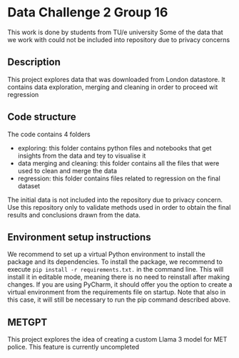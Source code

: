 # Data Challenge 2 Group 16
This work is done by students from TU/e university
Some of the data that we work with could not be included into repository due to privacy concerns

## Description
This project explores data that was downloaded from London datastore. It contains data exploration, 
merging and cleaning in order to proceed wit regression

## Code structure
The code contains 4 folders

- exploring: this folder contains python files and notebooks that get insights from the data and tey to visualise it
- data merging and cleaning: this folder contains all the files that were used to clean and merge the data
- regression: this folder contains files related to regression on the final dataset 

The initial data is not included into the repository due to privacy concern. Use this repository only to validate 
methods used in order to obtain the final results and conclusions drawn from the data.

## Environment setup instructions
We recommend to set up a virtual Python environment to install the package and its dependencies. 
To install the package, we recommend to execute `pip install -r requirements.txt.` in the command line. 
This will install it in editable mode, meaning there is no need to reinstall after making changes. 
If you are using PyCharm, it should offer you the option to create a virtual environment from the requirements 
file on startup. Note that also in this case, it will still be necessary to run the pip command described above.

## METGPT 
This project explores the idea of creating  a custom Llama 3 model for MET police. This feature is currently uncompleted
